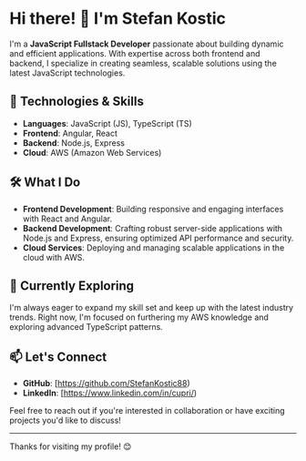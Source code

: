 # Hi there! 👋 I'm Stefan Kostic

I'm a **JavaScript Fullstack Developer** passionate about building dynamic and efficient applications. With expertise across both frontend and backend, I specialize in creating seamless, scalable solutions using the latest JavaScript technologies.

## 🔧 Technologies & Skills

- **Languages**: JavaScript (JS), TypeScript (TS)
- **Frontend**: Angular, React
- **Backend**: Node.js, Express
- **Cloud**: AWS (Amazon Web Services)

## 🛠 What I Do

- **Frontend Development**: Building responsive and engaging interfaces with React and Angular.
- **Backend Development**: Crafting robust server-side applications with Node.js and Express, ensuring optimized API performance and security.
- **Cloud Services**: Deploying and managing scalable applications in the cloud with AWS.

## 🌱 Currently Exploring

I'm always eager to expand my skill set and keep up with the latest industry trends. Right now, I'm focused on furthering my AWS knowledge and exploring advanced TypeScript patterns.

## 📫 Let's Connect

- **GitHub**: [https://github.com/StefanKostic88)
- **LinkedIn**: [https://www.linkedin.com/in/cupri/)

Feel free to reach out if you're interested in collaboration or have exciting projects you'd like to discuss!

---

Thanks for visiting my profile! 😊
